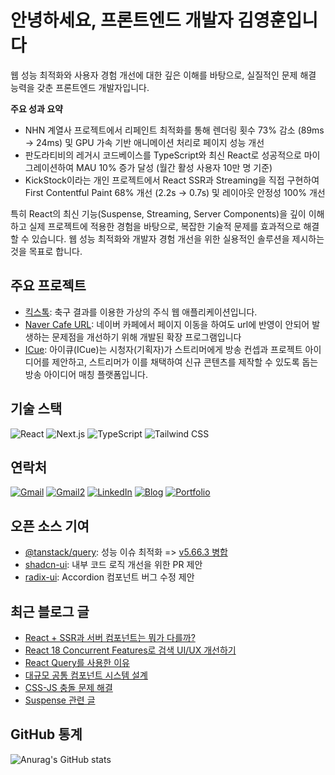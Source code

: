 # 안녕하세요, 프론트엔드 개발자 김영훈입니다

웹 성능 최적화와 사용자 경험 개선에 대한 깊은 이해를 바탕으로, 실질적인 문제 해결 능력을 갖춘 프론트엔드 개발자입니다.

**주요 성과 요약**

- NHN 계열사 프로젝트에서 리페인트 최적화를 통해 렌더링 횟수 73% 감소 (89ms → 24ms) 및 GPU 가속 기반 애니메이션 처리로 페이지 성능 개선
- 판도라티비의 레거시 코드베이스를 TypeScript와 최신 React로 성공적으로 마이그레이션하여 MAU 10% 증가 달성 (월간 활성 사용자 10만 명 기준)
- KickStock이라는 개인 프로젝트에서 React SSR과 Streaming을 직접 구현하여 First Contentful Paint 68% 개선 (2.2s → 0.7s) 및 레이아웃 안정성 100% 개선

특히 React의 최신 기능(Suspense, Streaming, Server Components)을 깊이 이해하고 실제 프로젝트에 적용한 경험을 바탕으로, 복잡한 기술적 문제를 효과적으로 해결할 수 있습니다. 웹 성능 최적화와 개발자 경험 개선을 위한 실용적인 솔루션을 제시하는 것을 목표로 합니다.

## 주요 프로젝트

- [킥스톡](https://github.com/joseph0926/kick-stock): 축구 결과를 이용한 가상의 주식 웹 애플리케이션입니다.
- [Naver Cafe URL](https://github.com/joseph0926/naver-cafe-url): 네이버 카페에서 페이지 이동을 하여도 url에 반영이 안되어 발생하는 문제점을 개선하기 위해 개발된 확장 프로그램입니다
- [ICue](https://github.com/joseph0926/i-cue): 아이큐(ICue)는 시청자(기획자)가 스트리머에게 방송 컨셉과 프로젝트 아이디어를 제안하고, 스트리머가 이를 채택하여 신규 콘텐츠를 제작할 수 있도록 돕는 방송 아이디어 매칭 플랫폼입니다.

## 기술 스택

![React](https://img.shields.io/badge/React-61DAFB?style=flat&logo=react&logoColor=white)
![Next.js](https://img.shields.io/badge/Next.js-000000?style=flat&logo=nextdotjs&logoColor=white)
![TypeScript](https://img.shields.io/badge/TypeScript-3178C6?style=flat&logo=typescript&logoColor=white)
![Tailwind CSS](https://img.shields.io/badge/Tailwind%20CSS-38B2AC?style=flat&logo=tailwindcss&logoColor=white)

## 연락처

[![Gmail](https://img.shields.io/badge/Gmail-D14836?style=flat&logo=gmail&logoColor=white)](mailto:rkekqmf0926@gmail.com)
[![Gmail2](https://img.shields.io/badge/Gmail-D14836?style=flat&logo=gmail&logoColor=white)](mailto:joseph0926.dev@gmail.com)
[![LinkedIn](https://img.shields.io/badge/LinkedIn-0A66C2?style=flat&logo=linkedin&logoColor=white)](https://www.linkedin.com/in/joseph0926)
[![Blog](https://img.shields.io/badge/Blog-FF5722?style=flat&logo=blogger&logoColor=white)](https://joseph0926.tistory.com)
[![Portfolio](https://img.shields.io/badge/Portfolio-000000?style=flat&logo=vercel&logoColor=white)](https://joseph0926-portfolio.vercel.app)

## 오픈 소스 기여

- [@tanstack/query](https://github.com/TanStack/query/pull/8641): 성능 이슈 최적화 => [v5.66.3 병합](https://github.com/TanStack/query/releases/tag/v5.66.3)
- [shadcn-ui](https://github.com/shadcn-ui/ui/pull/4745): 내부 코드 로직 개선을 위한 PR 제안
- [radix-ui](https://github.com/radix-ui/primitives/issues/2832#issuecomment-2327829491): Accordion 컴포넌트 버그 수정 제안

## 최근 블로그 글

- [React + SSR과 서버 컴포넌트는 뭐가 다를까?](https://joseph0926.tistory.com/128) 
- [React 18 Concurrent Features로 검색 UI/UX 개선하기](https://joseph0926-portfolio.vercel.app/blogs/7)
- [React Query를 사용한 이유](https://joseph0926.tistory.com/114)
- [대규모 공통 컴포넌트 시스템 설계](https://joseph0926.tistory.com/117)
- [CSS-JS 충돌 문제 해결](https://joseph0926.tistory.com/116)
- [Suspense 관련 글](https://joseph0926.tistory.com/search/suspense)

## GitHub 통계

![Anurag's GitHub stats](https://github-readme-stats.vercel.app/api?username=joseph0926&show_icons=true&theme=radical)


